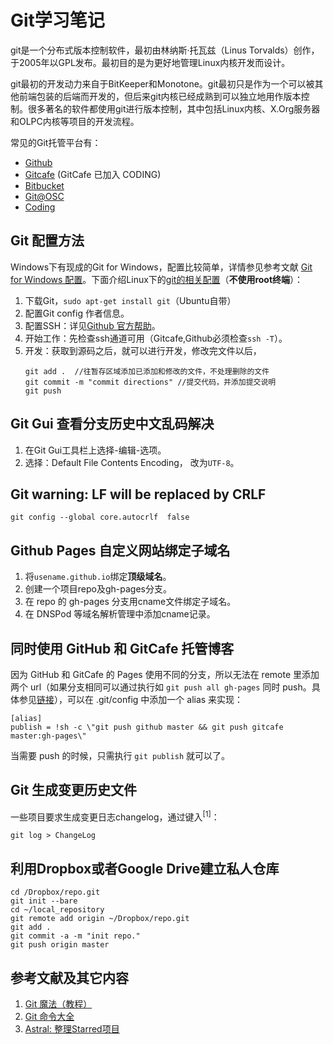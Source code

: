 Git学习笔记
===

git是一个分布式版本控制软件，最初由林纳斯·托瓦兹（Linus Torvalds）创作，于2005年以GPL发布。最初目的是为更好地管理Linux内核开发而设计。

git最初的开发动力来自于BitKeeper和Monotone。git最初只是作为一个可以被其他前端包装的后端而开发的，但后来git内核已经成熟到可以独立地用作版本控制。很多著名的软件都使用git进行版本控制，其中包括Linux内核、X.Org服务器和OLPC内核等项目的开发流程。

常见的Git托管平台有：

- [Github](https://github.com)
- [Gitcafe](https://gitcafe.com/) (GitCafe 已加入 CODING)
- [Bitbucket](https://bitbucket.org/)
- [Git@OSC](http://git.oschina.net/)
- [Coding](https://coding.net/)


## Git 配置方法

Windows下有现成的Git for Windows，配置比较简单，详情参见参考文献 [Git for Windows 配置](http://www.cnblogs.com/monodin/p/3268679.html)。下面介绍Linux下的[git的相关配置](https://github.com/chenzhiwei/linux/tree/master/git)（**不使用root终端**）：

1. 下载Git，`sudo apt-get install git`（Ubuntu自带）
2. 配置Git config 作者信息。
3. 配置SSH：详见[Github 官方帮助](https://help.github.com/articles/generating-ssh-keys/)。
4. 开始工作：先检查ssh通道可用（Gitcafe,Github必须检查`ssh -T`）。
5. 开发：获取到源码之后，就可以进行开发，修改完文件以后，
	```
	git add .  //往暂存区域添加已添加和修改的文件，不处理删除的文件
	git commit -m "commit directions" //提交代码，并添加提交说明
	git push
	```

## Git Gui 查看分支历史中文乱码解决

1. 在Git Gui工具栏上选择-编辑-选项。
2. 选择：Default File Contents Encoding， 改为`UTF-8`。

## Git warning: LF will be replaced by CRLF

    git config --global core.autocrlf  false

## Github Pages 自定义网站绑定子域名

1. 将`usename.github.io`绑定**顶级域名**。
2. 创建一个项目repo及gh-pages分支。
3. 在 repo 的 gh-pages 分支用cname文件绑定子域名。
4. 在 DNSPod 等域名解析管理中添加cname记录。

## 同时使用 GitHub 和 GitCafe 托管博客

因为 GitHub 和 GitCafe 的 Pages 使用不同的分支，所以无法在 remote 里添加两个 url（如果分支相同可以通过执行如 `git push all gh-pages` 同时 push。具体参见[链接](http://liberize.me/tech/host-your-blog-on-both-github-and-gitcafe.html)），可以在 .git/config 中添加一个 alias 来实现：

    [alias]
    publish = !sh -c \"git push github master && git push gitcafe master:gh-pages\"

当需要 push 的时候，只需执行 `git publish` 就可以了。

## Git 生成变更历史文件

一些项目要求生成变更日志changelog，通过键入<sup>[1]</sup>：

    git log > ChangeLog

## 利用Dropbox或者Google Drive建立私人仓库

    cd /Dropbox/repo.git
    git init --bare
    cd ~/local_repository
    git remote add origin ~/Dropbox/repo.git
    git add .
    git commit -a -m "init repo."
    git push origin master

## 参考文献及其它内容
1. [Git 魔法（教程）](http://www-cs-students.stanford.edu/~blynn/gitmagic/intl/zh_cn/ch02.html)
2. [Git 命令大全](https://gist.github.com/whzecomjm/d8aff13611b81076419d)
3. [Astral: 整理Starred项目](https://app.astralapp.com/dashboard)
